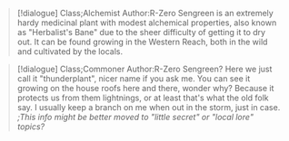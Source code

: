 >[!dialogue] Class;Alchemist Author:R-Zero
>Sengreen is an extremely hardy medicinal plant with modest alchemical properties, also known as "Herbalist's Bane" due to the sheer difficulty of getting it to dry out. It can be found growing in the Western Reach, both in the wild and cultivated by the locals.

>[!dialogue] Class;Commoner Author:R-Zero
>Sengreen? Here we just call it "thunderplant", nicer name if you ask me. You can see it growing on the house roofs here and there, wonder why? Because it protects us from them lightnings, or at least that's what the old folk say. I usually keep a branch on me when out in the storm, just in case.
>*;This info might be better moved to "little secret" or "local lore" topics?*